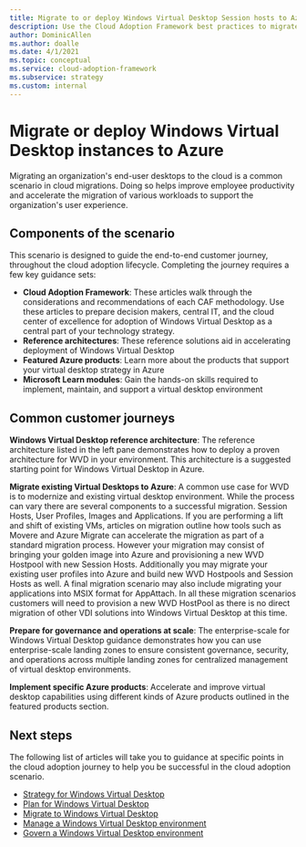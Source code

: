 ```yaml
---
title: Migrate to or deploy Windows Virtual Desktop Session hosts to Azure
description: Use the Cloud Adoption Framework best practices to migrate or deploy Windows Virtual Desktop instances to Azure.
author: DominicAllen
ms.author: doalle
ms.date: 4/1/2021
ms.topic: conceptual
ms.service: cloud-adoption-framework
ms.subservice: strategy
ms.custom: internal
---
```


# Migrate or deploy Windows Virtual Desktop instances to Azure

Migrating an organization's end-user desktops to the cloud is a common scenario in cloud migrations. Doing so helps improve employee productivity and accelerate the migration of various workloads to support the organization's user experience.

## Components of the scenario

This scenario is designed to guide the end-to-end customer journey, throughout the cloud adoption lifecycle. Completing the journey requires a few key guidance sets:

- **Cloud Adoption Framework**: These articles walk through the considerations and recommendations of each CAF methodology. Use these articles to prepare decision makers, central IT, and the cloud center of excellence for adoption of Windows Virtual Desktop as a central part of your technology strategy.
- **Reference architectures**: These reference solutions aid in accelerating deployment of Windows Virtual Desktop
- **Featured Azure products**: Learn more about the products that support your virtual desktop strategy in Azure
- **Microsoft Learn modules**: Gain the hands-on skills required to implement, maintain, and support a virtual desktop environment

## Common customer journeys

**Windows Virtual Desktop reference architecture**: The reference architecture listed in the left pane demonstrates how to deploy a proven architecture for WVD in your environment. This architecture is a suggested starting point for Windows Virtual Desktop in Azure.

**Migrate existing Virtual Desktops to Azure**: A common use case for WVD is to modernize and existing virtual desktop environment.  While the process can vary there are several components to a successful migration.    Session Hosts, User Profiles, Images and Applications.  If you are performing a lift and shift of existing VMs, articles on migration outline how tools such as Movere and Azure Migrate can accelerate the migration as part of a standard migration process. However your migration may consist of bringing your golden image into Azure and provisioning a new WVD Hostpool with new Session Hosts. Additionally you may migrate your existing user profiles into Azure and build new WVD Hostpools and Session Hosts as well. A final migration scenario may also include migrating your applications into MSIX format for AppAttach.  In all these migration scenarios customers will need to provision a new WVD HostPool as there is no direct migration of other VDI solutions into Windows Virtual Desktop at this time.

**Prepare for governance and operations at scale**: The enterprise-scale for Windows Virtual Desktop guidance demonstrates how you can use enterprise-scale landing zones to ensure consistent governance, security, and operations across multiple landing zones for centralized management of virtual desktop environments.

**Implement specific Azure products**: Accelerate and improve virtual desktop capabilities using different kinds of Azure products outlined in the featured products section.

## Next steps

The following list of articles will take you to guidance at specific points in the cloud adoption journey to help you be successful in the cloud adoption scenario.

- [Strategy for Windows Virtual Desktop](./WVD-strategy.md)
- [Plan for Windows Virtual Desktop](./plan.md)
- [Migrate to Windows Virtual Desktop](./migrate-assess.md)
- [Manage a Windows Virtual Desktop environment](./WVD-manage.md)
- [Govern a Windows Virtual Desktop environment](./WVD-govern.md)
